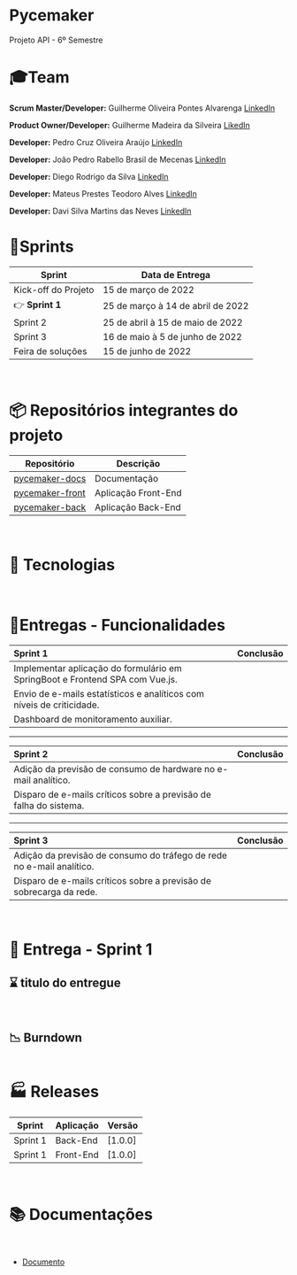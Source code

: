 # Pycemaker
Projeto API - 6º Semestre
</br>


# 🎓Team  

**Scrum Master/Developer:** Guilherme Oliveira Pontes Alvarenga [LinkedIn](https://www.linkedin.com/in/guilherme-oliveira-14a9b8175/)

**Product Owner/Developer:** Guilherme Madeira da Silveira [LikedIn](https://www.linkedin.com/in/guilherme-madeira-b317ab17b/)

**Developer:** Pedro Cruz Oliveira Araújo [LinkedIn](https://www.linkedin.com/in/pedro-cruz77/)

**Developer:** João Pedro Rabello Brasil de Mecenas [LinkedIn](https://www.linkedin.com/in/joao-pedro-m-943a74b6)

**Developer:** Diego Rodrigo da Silva [LinkedIn](https://www.linkedin.com/in/diego-s-7a97a4186/)

**Developer:** Mateus Prestes Teodoro Alves [LinkedIn](https://www.linkedin.com/in/mateus-prestes-11569118a/)

**Developer:** Davi Silva Martins das Neves [LinkedIn](https://www.linkedin.com/in/davi-neves-a50573201/)
</br>

# 📃Sprints

| Sprint                                                              | Data de Entrega |
| ------------------------------------------------------------------- | --------------- |
| Kick-off do Projeto | 15 de março de 2022 |
| 👉 **Sprint 1** | 25 de março à 14 de abril de 2022  |
| Sprint 2 | 25 de abril à 15 de maio de 2022|
| Sprint 3 | 16 de maio à 5 de junho de 2022 |
| Feira de soluções | 15 de junho de 2022|

</br>

# 📦 Repositórios integrantes do projeto

| Repositório                                                              | Descrição                          |
| ------------------------------------------------------------------------ | ---------------------------------- |
| [pycemaker-docs]()| Documentação|
| [pycemaker-front]()| Aplicação Front-End|
| [pycemaker-back]()| Aplicação Back-End|

<br>

# 🧰 Tecnologias
</br>

# 📆Entregas - Funcionalidades

| Sprint 1                                                          | Conclusão |
|:----------------------------------------------------------------- | --------- |
| Implementar aplicação do formulário em SpringBoot e Frontend SPA com Vue.js.                       |           |
| Envio de e-mails estatísticos e analíticos com níveis de criticidade. |           |
| Dashboard de monitoramento auxiliar.                               |           |



<hr>

| Sprint 2                                                         | Conclusão |
|:---------------------------------------------------------------- |:--------- |
| Adição da previsão de consumo de hardware no e-mail analítico.    |           |
| Disparo de e-mails críticos sobre a previsão de falha do sistema. |           |


<hr>

| Sprint 3                                                             | Conclusão |
|:-------------------------------------------------------------------- | --------- |
| Adição da previsão de consumo do tráfego de rede no e-mail analítico. |           |
| Disparo de e-mails críticos sobre a previsão de sobrecarga da rede.   |           |


<br>

# 🎯 Entrega - Sprint 1
## ⌛ titulo do entregue
</br>

## 📉 Burndown
<img src="">
</br>

# 🏭 Releases
| Sprint   | Aplicação | Versão                                                                    |
| -------- | --------- | ------------------------------------------------------------------------- |
| Sprint 1 | Back-End  | [1.0.0] |
| Sprint 1 | Front-End  | [1.0.0] |

</br>

# 📚 Documentações
</br>
<ul>
<li>
<a href="">Documento</a>
</li>
</ul>
</br>
